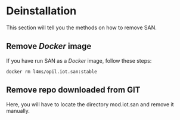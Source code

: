 # Deinstallation
This section will tell you the methods on how to remove SAN.
## Remove *Docker* image
If you have run SAN as a *Docker* image, follow these steps:
 
```docker rm l4ms/opil.iot.san:stable```

## Remove repo downloaded from GIT 
Here, you will have to locate the directory mod.iot.san and remove it manually.
